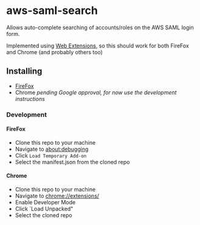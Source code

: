 # aws-saml-search

Allows auto-complete searching of accounts/roles on the AWS SAML login form.

Implemented using [Web Extensions](https://developer.mozilla.org/en-US/docs/Mozilla/Add-ons/WebExtensions),
so this should work for both FireFox and Chrome (and probably others too)

## Installing

* [FireFox](https://addons.mozilla.org/en-US/firefox/addon/aws-saml-search/)
* Chrome _pending Google approval, for now use the development instructions_


### Development

#### FireFox

* Clone this repo to your machine
* Navigate to [about:debugging](about:debugging)
* Click `Load Temporary Add-on`
* Select the manifest.json from the cloned repo

#### Chrome

* Clone this repo to your machine
* Navigate to [chrome://extensions/](chrome://extensions/)
* Enable Developer Mode
* Click `Load Unpacked"
* Select the cloned repo
